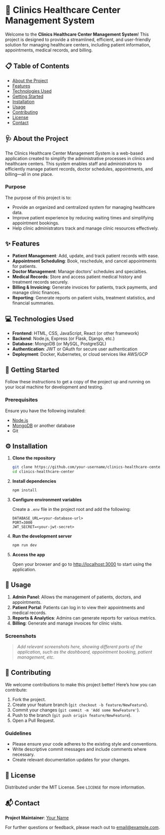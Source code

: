 
# 🏥 Clinics Healthcare Center Management System

Welcome to the **Clinics Healthcare Center Management System**! This project is designed to provide a streamlined, efficient, and user-friendly solution for managing healthcare centers, including patient information, appointments, medical records, and billing.

## 📋 Table of Contents

- [About the Project](#about-the-project)
- [Features](#features)
- [Technologies Used](#technologies-used)
- [Getting Started](#getting-started)
- [Installation](#installation)
- [Usage](#usage)
- [Contributing](#contributing)
- [License](#license)
- [Contact](#contact)

## 🩺 About the Project

The Clinics Healthcare Center Management System is a web-based application created to simplify the administrative processes in clinics and healthcare centers. This system enables staff and administrators to efficiently manage patient records, doctor schedules, appointments, and billing—all in one place.

### Purpose

The purpose of this project is to:
- Provide an organized and centralized system for managing healthcare data.
- Improve patient experience by reducing waiting times and simplifying appointment bookings.
- Help clinic administrators track and manage clinic resources effectively.

## ✨ Features

- **Patient Management**: Add, update, and track patient records with ease.
- **Appointment Scheduling**: Book, reschedule, and cancel appointments for patients.
- **Doctor Management**: Manage doctors’ schedules and specialties.
- **Medical Records**: Store and access patient medical history and treatment records securely.
- **Billing & Invoicing**: Generate invoices for patients, track payments, and manage clinic finances.
- **Reporting**: Generate reports on patient visits, treatment statistics, and financial summaries.

## 💻 Technologies Used

- **Frontend**: HTML, CSS, JavaScript, React (or other framework)
- **Backend**: Node.js, Express (or Flask, Django, etc.)
- **Database**: MongoDB (or MySQL, PostgreSQL)
- **Authentication**: JWT or OAuth for secure user authentication
- **Deployment**: Docker, Kubernetes, or cloud services like AWS/GCP

## 🚀 Getting Started

Follow these instructions to get a copy of the project up and running on your local machine for development and testing.

### Prerequisites

Ensure you have the following installed:
- [Node.js](https://nodejs.org/)
- [MongoDB](https://www.mongodb.com/) or another database
- Git

## ⚙️ Installation

1. **Clone the repository**
   ```bash
   git clone https://github.com/your-username/clinics-healthcare-center.git
   cd clinics-healthcare-center
   ```

2. **Install dependencies**
   ```bash
   npm install
   ```

3. **Configure environment variables**

   Create a `.env` file in the project root and add the following:
   ```plaintext
   DATABASE_URL=<your-database-url>
   PORT=3000
   JWT_SECRET=<your-jwt-secret>
   ```

4. **Run the development server**
   ```bash
   npm run dev
   ```

5. **Access the app**

   Open your browser and go to [http://localhost:3000](http://localhost:3000) to start using the application.

## 📖 Usage

1. **Admin Panel**: Allows the management of patients, doctors, and appointments.
2. **Patient Portal**: Patients can log in to view their appointments and medical records.
3. **Reports & Analytics**: Admins can generate reports for various metrics.
4. **Billing**: Generate and manage invoices for clinic visits.

### Screenshots

> _Add relevant screenshots here, showing different parts of the application, such as the dashboard, appointment booking, patient management, etc._

## 🤝 Contributing

We welcome contributions to make this project better! Here’s how you can contribute:

1. Fork the project.
2. Create your feature branch (`git checkout -b feature/NewFeature`).
3. Commit your changes (`git commit -m 'Add some NewFeature'`).
4. Push to the branch (`git push origin feature/NewFeature`).
5. Open a Pull Request.

### Guidelines

- Please ensure your code adheres to the existing style and conventions.
- Write descriptive commit messages and include comments where necessary.
- Create relevant documentation updates for your changes.

## 📄 License

Distributed under the MIT License. See `LICENSE` for more information.

## 📬 Contact

**Project Maintainer**: [Your Name](https://github.com/your-username)

For further questions or feedback, please reach out to [email@example.com](mailto:email@example.com).
